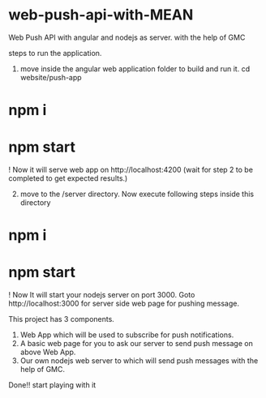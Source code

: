 # web-push-api-with-MEAN
Web Push API with angular and nodejs as server. with the help of GMC

steps to run the application.

1. move inside the angular web application folder to build and run it. 
cd website/push-app
# npm i
# npm start
! Now it will serve web app on http://localhost:4200 (wait for step 2 to be completed to get expected results.)

2. move to the /server directory. Now execute following steps inside this directory
# npm i
# npm start
! Now It will start your nodejs server on port 3000. Goto http://localhost:3000 for server side web page for pushing message.

This project has 3 components.
1. Web App which will be used to subscribe for push notifications.
2. A basic web page for you to ask our server to send push message on above Web App.
3. Our own nodejs web server to which will send push messages with the help of GMC.

Done!! start playing with it
